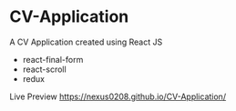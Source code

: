 # CV-Application

A CV Application created using React JS

- react-final-form
- react-scroll
- redux


Live Preview
https://nexus0208.github.io/CV-Application/